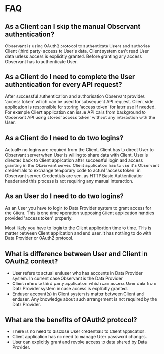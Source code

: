 # FAQ

## As a Client can I skip the manual Observant authentication?
Observant is using OAuth2 protocol to authenticate Users and authorise Client (third party) access to User's data. Client system can't read User data unless access is explicitly granted. Before granting any access Observant has to authenticate User.

## As a Client do I need to complete the User authentication for every API request?
After successful authentication and authorisation Observant provides 'access token' which can be used for subsequent API request. Client side application is responsible for storing 'access token' for later use if needed. For example Client application can issue API calls from background to Observant API using stored 'access token' without any interaction with the User.

## As a Client do I need to do two logins?
Actually no logins are required from the Client. Client has to direct User to Observant server when User is willing to share data with Client. User is directed back to Client application after successful login and access granting in the Observant server. Client application has to use it's Observant credentials to exchange temporary code to actual 'access token' in Observant server. Credentials are sent as HTTP Basic Authentication header and this process is not requiring any manual interaction.

## As an User do I need to do two logins?
As an User you have to login to Data Provider system to grant access for the Client. This is one time operation supposing Client application handles provided 'access token' properly. 

Most likely you have to login to the Client application time to time. This is matter between Client application and end user. It has nothing to do with Data Provider or OAuth2 protocol.

## What is difference between User and Client in OAuth2 context?
* User refers to actual enduser who has accounts in Data Provider system. In current case Observant is the Data Provider.
* Client refers to third party application which can access User data from Data Provider system in case access is explicitly granted.
* Enduser account(s) in Client system is matter between Client and enduser. Any knowledge about such arrangement is not required by the Data Provider.

## What are the benefits of OAuth2 protocol?
* There is no need to disclose User credentials to Client application.
* Client application has no need to manage User password changes.
* User can explicitly grant and revoke access to data shared by Data Provider.
